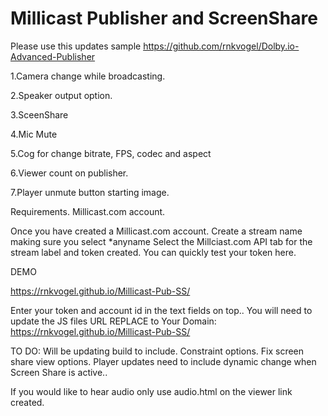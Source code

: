 # Millicast Publisher and ScreenShare
Please use this updates sample
https://github.com/rnkvogel/Dolby.io-Advanced-Publisher


1.Camera change while broadcasting.

2.Speaker output option.

3.SceenShare

4.Mic Mute

5.Cog for change bitrate, FPS, codec and aspect

6.Viewer count on publisher.

7.Player unmute button starting image.


Requirements.
Millicast.com account.

Once you have created a Millicast.com account.
Create a stream name making sure you select *anyname
Select the Millciast.com API tab for the stream label and token created.
You can quickly test your token here.

DEMO

https://rnkvogel.github.io/Millicast-Pub-SS/

Enter your token and account id in the text fields on top..
You will need to update the JS files URL
REPLACE to Your Domain:  https://rnkvogel.github.io/Millicast-Pub-SS/ 

TO DO:
Will be updating build to include.
Constraint options.
Fix screen share view options.
Player updates need to include dynamic change when Screen Share is active..

If you would like to hear audio only use audio.html on the viewer link created.


